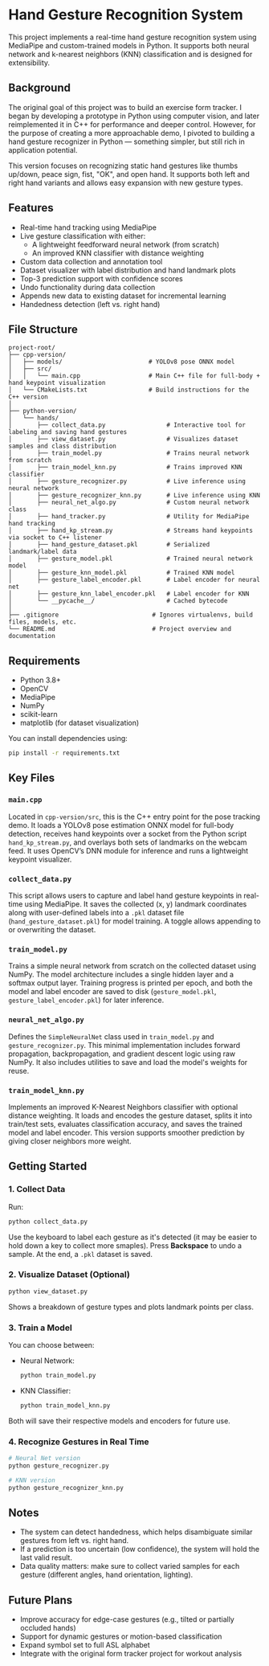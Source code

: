 # Hand Gesture Recognition System

This project implements a real-time hand gesture recognition system using MediaPipe and custom-trained models in Python. It supports both neural network and k-nearest neighbors (KNN) classification and is designed for extensibility.

## Background

The original goal of this project was to build an exercise form tracker. I began by developing a prototype in Python using computer vision, and later reimplemented it in C++ for performance and deeper control. However, for the purpose of creating a more approachable demo, I pivoted to building a hand gesture recognizer in Python — something simpler, but still rich in application potential.

This version focuses on recognizing static hand gestures like thumbs up/down, peace sign, fist, "OK", and open hand. It supports both left and right hand variants and allows easy expansion with new gesture types.

## Features

- Real-time hand tracking using MediaPipe
- Live gesture classification with either:
  - A lightweight feedforward neural network (from scratch)
  - An improved KNN classifier with distance weighting
- Custom data collection and annotation tool
- Dataset visualizer with label distribution and hand landmark plots
- Top-3 prediction support with confidence scores
- Undo functionality during data collection
- Appends new data to existing dataset for incremental learning
- Handedness detection (left vs. right hand)

## File Structure

```
project-root/
├── cpp-version/
│   ├── models/                        # YOLOv8 pose ONNX model
│   ├── src/
│   │   └── main.cpp                   # Main C++ file for full-body + hand keypoint visualization
│   └── CMakeLists.txt                 # Build instructions for the C++ version
│
├── python-version/
│   └── hands/
│       ├── collect_data.py                 # Interactive tool for labeling and saving hand gestures
│       ├── view_dataset.py                 # Visualizes dataset samples and class distribution
│       ├── train_model.py                  # Trains neural network from scratch
│       ├── train_model_knn.py              # Trains improved KNN classifier
│       ├── gesture_recognizer.py           # Live inference using neural network
│       ├── gesture_recognizer_knn.py       # Live inference using KNN
│       ├── neural_net_algo.py              # Custom neural network class
│       ├── hand_tracker.py                 # Utility for MediaPipe hand tracking
│       ├── hand_kp_stream.py               # Streams hand keypoints via socket to C++ listener
│       ├── hand_gesture_dataset.pkl        # Serialized landmark/label data
│       ├── gesture_model.pkl               # Trained neural network model
│       ├── gesture_knn_model.pkl           # Trained KNN model
│       ├── gesture_label_encoder.pkl       # Label encoder for neural net
│       ├── gesture_knn_label_encoder.pkl   # Label encoder for KNN
│       └── __pycache__/                    # Cached bytecode
│
├── .gitignore                          # Ignores virtualenvs, build files, models, etc.
└── README.md                           # Project overview and documentation
```

## Requirements

- Python 3.8+
- OpenCV
- MediaPipe
- NumPy
- scikit-learn
- matplotlib (for dataset visualization)

You can install dependencies using:

```bash
pip install -r requirements.txt
```

## Key Files

### `main.cpp`
Located in `cpp-version/src`, this is the C++ entry point for the pose tracking demo. It loads a YOLOv8 pose estimation ONNX model for full-body detection, receives hand keypoints over a socket from the Python script `hand_kp_stream.py`, and overlays both sets of landmarks on the webcam feed. It uses OpenCV’s DNN module for inference and runs a lightweight keypoint visualizer.

### `collect_data.py`
This script allows users to capture and label hand gesture keypoints in real-time using MediaPipe. It saves the collected (x, y) landmark coordinates along with user-defined labels into a `.pkl` dataset file (`hand_gesture_dataset.pkl`) for model training. A toggle allows appending to or overwriting the dataset.

### `train_model.py`
Trains a simple neural network from scratch on the collected dataset using NumPy. The model architecture includes a single hidden layer and a softmax output layer. Training progress is printed per epoch, and both the model and label encoder are saved to disk (`gesture_model.pkl`, `gesture_label_encoder.pkl`) for later inference.

### `neural_net_algo.py`
Defines the `SimpleNeuralNet` class used in `train_model.py` and `gesture_recognizer.py`. This minimal implementation includes forward propagation, backpropagation, and gradient descent logic using raw NumPy. It also includes utilities to save and load the model's weights for reuse.

### `train_model_knn.py`
Implements an improved K-Nearest Neighbors classifier with optional distance weighting. It loads and encodes the gesture dataset, splits it into train/test sets, evaluates classification accuracy, and saves the trained model and label encoder. This version supports smoother prediction by giving closer neighbors more weight.

## Getting Started

### 1. Collect Data

Run:

```bash
python collect_data.py
```

Use the keyboard to label each gesture as it's detected (it may be easier to hold down a key to collect more smaples). Press **Backspace** to undo a sample. At the end, a `.pkl` dataset is saved.

### 2. Visualize Dataset (Optional)

```bash
python view_dataset.py
```

Shows a breakdown of gesture types and plots landmark points per class.

### 3. Train a Model

You can choose between:

- Neural Network:

  ```bash
  python train_model.py
  ```

- KNN Classifier:

  ```bash
  python train_model_knn.py
  ```

Both will save their respective models and encoders for future use.

### 4. Recognize Gestures in Real Time

```bash
# Neural Net version
python gesture_recognizer.py

# KNN version
python gesture_recognizer_knn.py
```

## Notes

- The system can detect handedness, which helps disambiguate similar gestures from left vs. right hand.
- If a prediction is too uncertain (low confidence), the system will hold the last valid result.
- Data quality matters: make sure to collect varied samples for each gesture (different angles, hand orientation, lighting).

## Future Plans

- Improve accuracy for edge-case gestures (e.g., tilted or partially occluded hands)
- Support for dynamic gestures or motion-based classification
- Expand symbol set to full ASL alphabet
- Integrate with the original form tracker project for workout analysis
